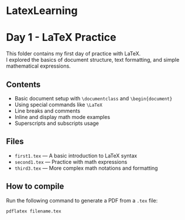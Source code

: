 # LatexLearning
# Day 1 - LaTeX Practice

This folder contains my first day of practice with LaTeX.  
I explored the basics of document structure, text formatting, and simple mathematical expressions.

## Contents
- Basic document setup with `\documentclass` and `\begin{document}`
- Using special commands like `\LaTeX`
- Line breaks and comments
- Inline and display math mode examples
- Superscripts and subscripts usage

## Files
- `first1.tex` — A basic introduction to LaTeX syntax
- `second1.tex` — Practice with math expressions
- `third3.tex` — More complex math notations and formatting

## How to compile
Run the following command to generate a PDF from a `.tex` file:

```bash
pdflatex filename.tex
